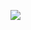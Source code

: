 [![](https://blog-somefiles.oss-cn-chengdu.aliyuncs.com/github/images/5946DE589082ADDCC2AC2E12192017C1.png)](http://mashiro.online)
